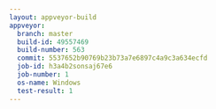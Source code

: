 ```yaml
---
layout: appveyor-build
appveyor:
  branch: master
  build-id: 49557469
  build-number: 563
  commit: 5537652b90769b23b73a7e6897c4a9c3a634ecfd
  job-id: h3a4b2sonsaj67e6
  job-number: 1
  os-name: Windows
  test-result: 1
---
```

